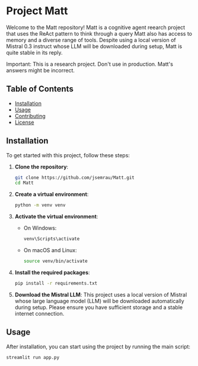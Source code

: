 # Project Matt

Welcome to the Matt repository! 
Matt is a cognitive agent reearch project that uses the ReAct pattern to think through a query
Matt also has access to memory and a diverse range of tools.
Despite using a local version of Mistral 0.3 instruct whose LLM will be downloaded during setup,
Matt is quite stable in its reply. 

Important: This is a research project. Don't use in production. Matt's answers might be incorrect. 


## Table of Contents

- [Installation](#installation)
- [Usage](#usage)
- [Contributing](#contributing)
- [License](#license)

## Installation

To get started with this project, follow these steps:

1. **Clone the repository**:
    ```sh
    git clone https://github.com/jsemrau/Matt.git
    cd Matt
    ```

2. **Create a virtual environment**:
    ```sh
    python -m venv venv
    ```

3. **Activate the virtual environment**:
    - On Windows:
      ```sh
      venv\Scripts\activate
      ```
    - On macOS and Linux:
      ```sh
      source venv/bin/activate
      ```

4. **Install the required packages**:
    ```sh
    pip install -r requirements.txt
    ```

5. **Download the Mistral LLM**:
    This project uses a local version of Mistral whose large language model (LLM) will be downloaded automatically during setup. Please ensure you have sufficient storage and a stable internet connection.

## Usage

After installation, you can start using the project by running the main script:

```sh
streamlit run app.py
